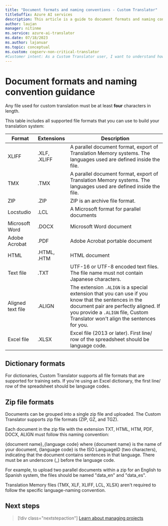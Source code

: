 ```yaml
---
title: "Document formats and naming conventions - Custom Translator"
titleSuffix: Azure AI services
description: This article is a guide to document formats and naming conventions in Custom Translator to avoid naming conflicts.
author: laujan
manager: nitinme
ms.service: azure-ai-translator
ms.date: 07/18/2023
ms.author: lajanuar
ms.topic: conceptual
ms.custom: cogserv-non-critical-translator
#Customer intent: As a Custom Translator user, I want to understand how to format and name my documents.
---
```


# Document formats and naming convention guidance

Any file used for custom translation must be at least **four** characters in length.

This table includes all supported file formats that you can use to build your translation system:

| Format            | Extensions   | Description                                                                                                                                                                                                                                                                    |
|-------------------|--------------|--------------------------------------------------------------------------------------------------------------------------------------------------------------------------------------------------------------------------------------------------------------------------------|
| XLIFF             | .XLF, .XLIFF | A parallel document format, export of Translation Memory systems. The languages used are defined inside the file.                                                                                                                                                              |
| TMX               | .TMX         | A parallel document format, export of Translation Memory systems. The languages used are defined inside the file.                                                                                                                                                              |
| ZIP               | .ZIP         | ZIP is an archive file format.                                                                                                                                                                                                        |
| Locstudio         | .LCL         | A Microsoft format for parallel documents                                                                                                                                                                                                                                      |
| Microsoft Word    | .DOCX        | Microsoft Word document                                                                                                                                                                                                                                                        |
| Adobe Acrobat     | .PDF         | Adobe Acrobat portable document                                                                                                                                                                                                                                                |
| HTML              | .HTML, .HTM  | HTML document                                                                                                                                                                                                                                                                  |
| Text file         | .TXT         | UTF-16 or UTF-8 encoded text files. The file name must not contain Japanese characters.                                                                                                                                                                                        |
| Aligned text file | .ALIGN       | The extension `.ALIGN` is a special extension that you can use if you know that the sentences in the document pair are perfectly aligned. If you provide a `.ALIGN` file, Custom Translator won't align the sentences for you. |
| Excel file        | .XLSX        | Excel file (2013 or later). First line/ row of the spreadsheet should be language code.                                                                                                                                                                                                                                                      |

## Dictionary formats

For dictionaries, Custom Translator supports all file formats that are supported for training sets. If you're using an Excel dictionary, the first line/ row of the spreadsheet should be language codes.

## Zip file formats

Documents can be grouped into a single zip file and uploaded. The Custom Translator supports zip file formats (ZIP, GZ, and TGZ).

Each document in the zip file with the extension TXT, HTML, HTM, PDF, DOCX, ALIGN must follow this naming convention:

{document name}\_{language code}
where {document name} is the name of your document, {language code} is the ISO LanguageID (two characters), indicating that the document contains sentences in that language. There must be an underscore (_) before the language code.

For example, to upload two parallel documents within a zip for an English to
Spanish system, the files should be named "data_en" and "data_es".

Translation Memory files (TMX, XLF, XLIFF, LCL, XLSX) aren't required to follow the specific language-naming convention.  

## Next steps

> [!div class="nextstepaction"]
> [Learn about managing projects](workspace-and-project.md#what-is-a-custom-translator-project)

